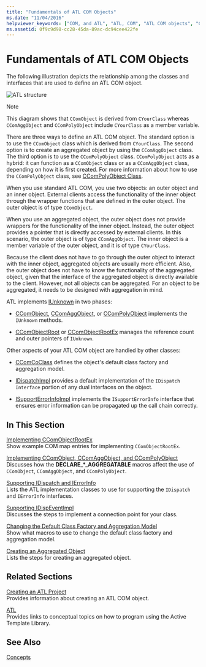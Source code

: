 ```yaml
---
title: "Fundamentals of ATL COM Objects"
ms.date: "11/04/2016"
helpviewer_keywords: ["COM, and ATL", "ATL, COM", "ATL COM objects", "COM objects, ATL"]
ms.assetid: 0f9c9d98-cc28-45da-89ac-dc94cee422fe
---
```

# Fundamentals of ATL COM Objects

The following illustration depicts the relationship among the classes and interfaces that are used to define an ATL COM object.

![ATL structure](../atl/media/vc307y1.gif)

> [!NOTE]
>  This diagram shows that `CComObject` is derived from `CYourClass` whereas `CComAggObject` and `CComPolyObject` include `CYourClass` as a member variable.

There are three ways to define an ATL COM object. The standard option is to use the `CComObject` class which is derived from `CYourClass`. The second option is to create an aggregated object by using the `CComAggObject` class. The third option is to use the `CComPolyObject` class. `CComPolyObject` acts as a hybrid: it can function as a `CComObject` class or as a `CComAggObject` class, depending on how it is first created. For more information about how to use the `CComPolyObject` class, see [CComPolyObject Class](../atl/reference/ccompolyobject-class.md).

When you use standard ATL COM, you use two objects: an outer object and an inner object. External clients access the functionality of the inner object through the wrapper functions that are defined in the outer object. The outer object is of type `CComObject`.

When you use an aggregated object, the outer object does not provide wrappers for the functionality of the inner object. Instead, the outer object provides a pointer that is directly accessed by external clients. In this scenario, the outer object is of type `CComAggObject`. The inner object is a member variable of the outer object, and it is of type `CYourClass`.

Because the client does not have to go through the outer object to interact with the inner object, aggregated objects are usually more efficient. Also, the outer object does not have to know the functionality of the aggregated object, given that the interface of the aggregated object is directly available to the client. However, not all objects can be aggregated. For an object to be aggregated, it needs to be designed with aggregation in mind.

ATL implements [IUnknown](/windows/desktop/api/unknwn/nn-unknwn-iunknown) in two phases:

- [CComObject](../atl/reference/ccomobject-class.md), [CComAggObject](../atl/reference/ccomaggobject-class.md), or [CComPolyObject](../atl/reference/ccompolyobject-class.md) implements the `IUnknown` methods.

- [CComObjectRoot](../atl/reference/ccomobjectroot-class.md) or [CComObjectRootEx](../atl/reference/ccomobjectrootex-class.md) manages the reference count and outer pointers of `IUnknown`.

Other aspects of your ATL COM object are handled by other classes:

- [CComCoClass](../atl/reference/ccomcoclass-class.md) defines the object's default class factory and aggregation model.

- [IDispatchImpl](../atl/reference/idispatchimpl-class.md) provides a default implementation of the `IDispatch Interface` portion of any dual interfaces on the object.

- [ISupportErrorInfoImpl](../atl/reference/isupporterrorinfoimpl-class.md) implements the `ISupportErrorInfo` interface that ensures error information can be propagated up the call chain correctly.

## In This Section

[Implementing CComObjectRootEx](../atl/implementing-ccomobjectrootex.md)<br/>
Show example COM map entries for implementing `CComObjectRootEx`.

[Implementing CComObject, CComAggObject, and CComPolyObject](../atl/implementing-ccomobject-ccomaggobject-and-ccompolyobject.md)<br/>
Discusses how the **DECLARE_\*_AGGREGATABLE** macros affect the use of `CComObject`, `CComAggObject`, and `CComPolyObject`.

[Supporting IDispatch and IErrorInfo](../atl/supporting-idispatch-and-ierrorinfo.md)<br/>
Lists the ATL implementation classes to use for supporting the `IDispatch` and `IErrorInfo` interfaces.

[Supporting IDispEventImpl](../atl/supporting-idispeventimpl.md)<br/>
Discusses the steps to implement a connection point for your class.

[Changing the Default Class Factory and Aggregation Model](../atl/changing-the-default-class-factory-and-aggregation-model.md)<br/>
Show what macros to use to change the default class factory and aggregation model.

[Creating an Aggregated Object](../atl/creating-an-aggregated-object.md)<br/>
Lists the steps for creating an aggregated object.

## Related Sections

[Creating an ATL Project](../atl/reference/creating-an-atl-project.md)<br/>
Provides information about creating an ATL COM object.

[ATL](../atl/active-template-library-atl-concepts.md)<br/>
Provides links to conceptual topics on how to program using the Active Template Library.

## See Also

[Concepts](../atl/active-template-library-atl-concepts.md)

